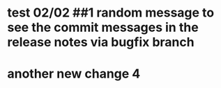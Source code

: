 # test 02/02 ##1 random message to see the commit messages in the release notes via bugfix branch


# another new change 4

